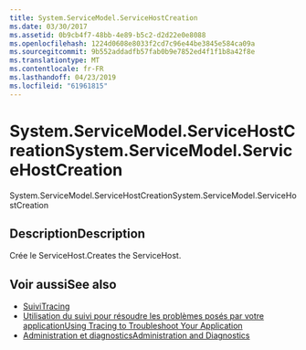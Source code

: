 ```yaml
---
title: System.ServiceModel.ServiceHostCreation
ms.date: 03/30/2017
ms.assetid: 0b9cb4f7-48bb-4e89-b5c2-d2d22e0e8088
ms.openlocfilehash: 1224d0608e8033f2cd7c96e44be3845e584ca09a
ms.sourcegitcommit: 9b552addadfb57fab0b9e7852ed4f1f1b8a42f8e
ms.translationtype: MT
ms.contentlocale: fr-FR
ms.lasthandoff: 04/23/2019
ms.locfileid: "61961815"
---
```

# <a name="systemservicemodelservicehostcreation"></a><span data-ttu-id="b37df-102">System.ServiceModel.ServiceHostCreation</span><span class="sxs-lookup"><span data-stu-id="b37df-102">System.ServiceModel.ServiceHostCreation</span></span>
<span data-ttu-id="b37df-103">System.ServiceModel.ServiceHostCreation</span><span class="sxs-lookup"><span data-stu-id="b37df-103">System.ServiceModel.ServiceHostCreation</span></span>  
  
## <a name="description"></a><span data-ttu-id="b37df-104">Description</span><span class="sxs-lookup"><span data-stu-id="b37df-104">Description</span></span>  
 <span data-ttu-id="b37df-105">Crée le ServiceHost.</span><span class="sxs-lookup"><span data-stu-id="b37df-105">Creates the ServiceHost.</span></span>  
  
## <a name="see-also"></a><span data-ttu-id="b37df-106">Voir aussi</span><span class="sxs-lookup"><span data-stu-id="b37df-106">See also</span></span>

- [<span data-ttu-id="b37df-107">Suivi</span><span class="sxs-lookup"><span data-stu-id="b37df-107">Tracing</span></span>](../../../../../docs/framework/wcf/diagnostics/tracing/index.md)
- [<span data-ttu-id="b37df-108">Utilisation du suivi pour résoudre les problèmes posés par votre application</span><span class="sxs-lookup"><span data-stu-id="b37df-108">Using Tracing to Troubleshoot Your Application</span></span>](../../../../../docs/framework/wcf/diagnostics/tracing/using-tracing-to-troubleshoot-your-application.md)
- [<span data-ttu-id="b37df-109">Administration et diagnostics</span><span class="sxs-lookup"><span data-stu-id="b37df-109">Administration and Diagnostics</span></span>](../../../../../docs/framework/wcf/diagnostics/index.md)
